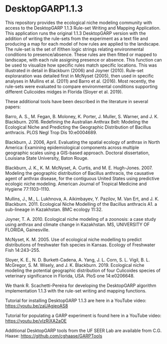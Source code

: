 # DesktopGARP1.1.3
This repository provides the ecological niche modeling community with access to the DesktopGARP 1.1.3 Rule-set Writing and Mapping Application. This application runs the original 1.1.3 DesktopGARP version with the addition of writing the rule-sets from the experiment as a text file and producing a map for each model of how rules are applied to the landscape. The rule-set is the set of if/then logic strings relating environmental conditions to presence/absence. These rules are then fitted or mapped to landscape, with each rule assigning presence or absence. This function can be used to visualize how specific rules match specific locations. This was illustrated in detail in Blackburn (2006) and Joyner (2010). Rule-set exploraration was detailed first in McNyset (2005), then used in specific analyses in Mullins et al. (2011) and Barro et al. (2016). Most recently, the rule-sets were evaluated to compare environmental conditions supporting different Culicoides midges in Florida (Sloyer et al. 2019). 

These additional tools have been described in the literature in several papers:

Barro, A. S., M. Fegan, B. Moloney, K. Porter, J. Muller, S. Warner, and J. K. Blackburn. 2016. Redefining the Australian Anthrax Belt: Modeling the Ecological Niche and Predicting the Geographic Distribution of Bacillus anthracis. PLOS Negl Trop Dis 10:e0004689.

Blackburn, J. 2006, April. Evaluating the spatial ecology of anthrax in North America: Examining epidemiological components across multiple geographic scales using a GIS-based approach. Doctoral dissertation, Louisiana State University, Baton Rouge.

Blackburn, J. K., K. M. McNyset, A. Curtis, and M. E. Hugh-Jones. 2007. Modeling the geographic distribution of Bacillus anthracis, the causative agent of anthrax disease, for the contiguous United States using predictive ecologic niche modeling. American Journal of Tropical Medicine and Hygiene 77:1103–1110.

Mullins, J., M., L. Lukhnova, A. Aikimbayev, Y. Pazilov, M. Van Ert, and J. K. Blackburn. 2011. Ecological Niche Modelling of the Bacillus anthracis A1. a sub-lineage in Kazakhstan. BMC ecology 11:32.

Joyner, T. A. 2010. Ecological niche modeling of a zoonosis: a case study using anthrax and climate change in Kazakhstan. MS, UNIVERSITY OF FLORIDA, Gainesville.

McNyset, K. M. 2005. Use of ecological niche modelling to predict distributions of freshwater fish species in Kansas. Ecology of Freshwater Fish 14:243–255.

Sloyer, K. E., N. D. Burkett-Cadena, A. Yang, J. L. Corn, S. L. Vigil, B. L. McGregor, S. M. Wisely, and J. K. Blackburn. 2019. Ecological niche modeling the potential geographic distribution of four Culicoides species of veterinary significance in Florida, USA. PloS one 14:e0206648.

We thank R. Scachetti-Pereira for developing the DesktopGARP algorithm implementation 1.1.3 with the rule-set writing and mapping functions.

Tutorial for installing DesktopGARP 1.1.3 are here in a YouTube video: https://youtu.be/zaUAgjeoAS8

Tutorial for populating a GARP experiment is found here in a YouTube video: https://youtu.be/vIzRiXA2aOE 

Additional DesktopGARP tools from the UF SEER Lab are available from C.G. Haase: https://github.com/cghaase/GARPTools
